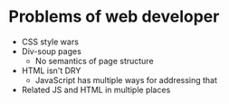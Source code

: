 # Problems of web developer

* CSS style wars
* Div-soup pages
  * No semantics of page structure
* HTML isn't DRY
  * JavaScript has multiple ways for addressing that
* Related JS and HTML in multiple places